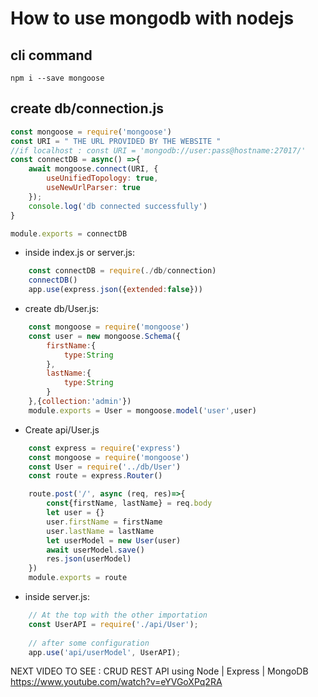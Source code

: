 # How to use mongodb with nodejs
## cli command
```cli
npm i --save mongoose
```
## create db/connection.js
```js
const mongoose = require('mongoose')
const URI = " THE URL PROVIDED BY THE WEBSITE "
//if localhost : const URI = 'mongodb://user:pass@hostname:27017/'
const connectDB = async() =>{
	await mongoose.connect(URI, {
		useUnifiedTopology: true,
		useNewUrlParser: true
	});
	console.log('db connected successfully')
}

module.exports = connectDB
```
- inside index.js or server.js:
```js
	const connectDB = require(./db/connection)
	connectDB()
	app.use(express.json({extended:false}))
```
- create db/User.js:
```js
	const mongoose = require('mongoose')
	const user = new mongoose.Schema({
		firstName:{
			type:String
		},
		lastName:{
			type:String
		}
	},{collection:'admin'})
	module.exports = User = mongoose.model('user',user)
```
- Create api/User.js
```js
	const express = require('express')
	const mongoose = require('mongoose')
	const User = require('../db/User')
	const route = express.Router()

	route.post('/', async (req, res)=>{
		const{firstName, lastName} = req.body
		let user = {}
		user.firstName = firstName
		user.lastName = lastName
		let userModel = new User(user)
		await userModel.save()
		res.json(userModel)
	})
	module.exports = route
```
- inside server.js:
```js
	// At the top with the other importation
	const UserAPI = require('./api/User');
	
	// after some configuration 
	app.use('api/userModel', UserAPI);
```

NEXT VIDEO TO SEE : 
	CRUD REST API using Node | Express | MongoDB
	https://www.youtube.com/watch?v=eYVGoXPq2RA
